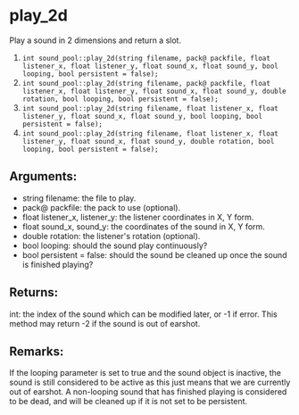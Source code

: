 # play_2d
Play a sound in 2 dimensions and return a slot.

1. `int sound_pool::play_2d(string filename, pack@ packfile, float listener_x, float listener_y, float sound_x, float sound_y, bool looping, bool persistent = false);`
2. `int sound_pool::play_2d(string filename, pack@ packfile, float listener_x, float listener_y, float sound_x, float sound_y, double rotation, bool looping, bool persistent = false);`
3. `int sound_pool::play_2d(string filename, float listener_x, float listener_y, float sound_x, float sound_y, bool looping, bool persistent = false);`
4. `int sound_pool::play_2d(string filename, float listener_x, float listener_y, float sound_x, float sound_y, double rotation, bool looping, bool persistent = false);`

## Arguments:
* string filename: the file to play.
* pack@ packfile: the pack to use (optional).
* float listener_x, listener_y: the listener coordinates in X, Y form.
* float sound_x, sound_y: the coordinates of the sound in X, Y form.
* double rotation: the listener's rotation (optional).
* bool looping: should the sound play continuously?
* bool persistent = false: should the sound be cleaned up once the sound is finished playing?

## Returns:
int: the index of the sound which can be modified later, or -1 if error. This method may return -2 if the sound is out of earshot.

## Remarks:
If the looping parameter is set to true and the sound object is inactive, the sound is still considered to be active as this just means that we are currently out of earshot. A non-looping sound that has finished playing is considered to be dead, and will be cleaned up if it is not set to be persistent.

